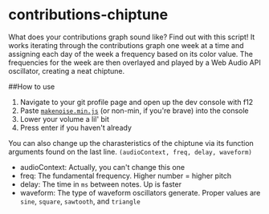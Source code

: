 # contributions-chiptune
What does your contributions graph sound like? Find out with this script! It works iterating through the contributions graph one week at a time and assigning each day of the week a frequency based on its color value. The frequencies for the week are then overlayed and played by a Web Audio API oscillator, creating a neat chiptune.

##How to use
1. Navigate to your git profile page and open up the dev console with f12
2. Paste [`makenoise.min.js`](https://raw.githubusercontent.com/johnBartos/contributions-chiptune/master/makenoise.min.js) (or non-min, if you're brave) into the console
3. Lower your volume a lil' bit
3. Press enter if you haven't already

You can also change up the charasteristics of the chiptune via its function arguments found on the last line.
`(audioContext, freq, delay, waveform)`
- audioContext: Actually, you can't change this one
- freq: The fundamental frequency. Higher number = higher pitch
- delay: The time in `ms` between notes. Up is faster
- waveform: The type of waveform oscillators generate. Proper values are `sine`, `square`, `sawtooth`, and `triangle`


